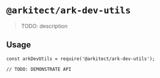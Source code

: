 # `@arkitect/ark-dev-utils`

> TODO: description

## Usage

```
const arkDevUtils = require('@arkitect/ark-dev-utils');

// TODO: DEMONSTRATE API
```
